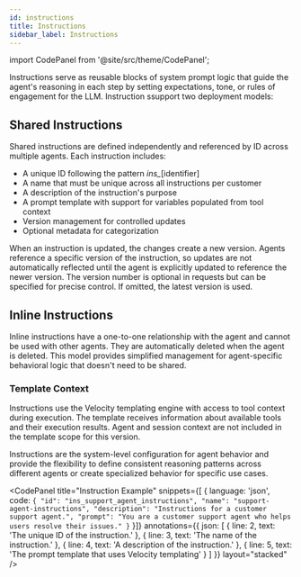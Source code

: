 ```yaml
---
id: instructions
title: Instructions
sidebar_label: Instructions
---
```


import CodePanel from '@site/src/theme/CodePanel';

Instructions serve as reusable blocks of system prompt logic that guide the 
agent's reasoning in each step by setting expectations, tone, or rules of 
engagement for the LLM. Instruction ssupport two deployment models:

## Shared Instructions

Shared instructions are defined independently and referenced by ID across 
multiple agents. Each instruction includes:

* A unique ID following the pattern *ins_*[identifier]
* A name that must be unique across all instructions per customer
* A description of the instruction's purpose
* A prompt template with support for variables populated from tool context
* Version management for controlled updates
* Optional metadata for categorization

When an instruction is updated, the changes create a new version. Agents 
reference a specific version of the instruction, so updates are not 
automatically reflected until the agent is explicitly updated to reference the 
newer version. The version number is optional in requests but can be specified 
for precise control. If omitted, the latest version is used.

## Inline Instructions

Inline instructions have a one-to-one relationship with the agent and cannot 
be used with other agents. They are automatically deleted when the agent is 
deleted. This model provides simplified management for agent-specific 
behavioral logic that doesn't need to be shared.

### Template Context

Instructions use the Velocity templating engine with access to tool 
context during execution. The template receives information about available 
tools and their execution results. Agent and session context are not included 
in the template scope for this version.

Instructions are the system-level configuration for agent behavior and provide 
the flexibility to define consistent reasoning patterns across different 
agents or create specialized behavior for specific use cases.

<CodePanel
  title="Instruction Example"
  snippets={[
    {
      language: 'json',
      code: `{
   "id": "ins_support_agent_instructions",
   "name": "support-agent-instructions",
   "description": "Instructions for a customer support agent.",
   "prompt": "You are a customer support agent who helps users resolve their issues."
}`
    }]}
  annotations={{
    json: [
      { line: 2, text: 'The unique ID of the instruction.' },
      { line: 3, text: 'The name of the instruction.' },
      { line: 4, text: 'A description of the instruction.' },
      { line: 5, text: 'The prompt template that uses Velocity templating' }
    ]
  }}
  layout="stacked"
/>
